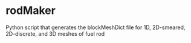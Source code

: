 # rodMaker
Python script that generates the blockMeshDict file for 1D, 2D-smeared, 2D-discrete, and 3D meshes of fuel rod
